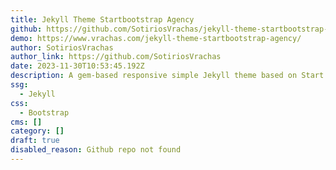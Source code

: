 ```yaml
---
title: Jekyll Theme Startbootstrap Agency
github: https://github.com/SotiriosVrachas/jekyll-theme-startbootstrap-agency
demo: https://www.vrachas.com/jekyll-theme-startbootstrap-agency/
author: SotiriosVrachas
author_link: https://github.com/SotiriosVrachas
date: 2023-11-30T10:53:45.192Z
description: A gem-based responsive simple Jekyll theme based on Start Bootstrap - Agency.
ssg:
  - Jekyll
css:
  - Bootstrap
cms: []
category: []
draft: true
disabled_reason: Github repo not found
---
```

